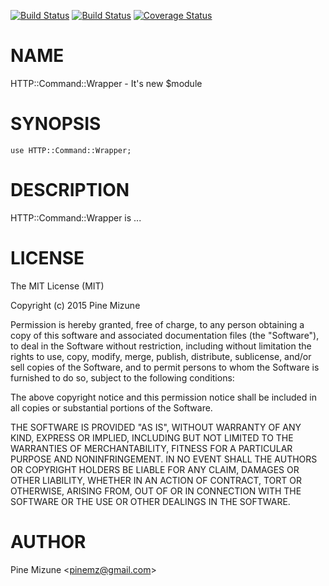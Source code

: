 [![Build Status](https://travis-ci.org/pine613/p5-HTTP-Command-Wrapper.svg?branch=master)](https://travis-ci.org/pine613/p5-HTTP-Command-Wrapper) [![Build Status](https://img.shields.io/appveyor/ci/pine613/p5-HTTP-Command-Wrapper/master.svg)](https://ci.appveyor.com/project/pine613/p5-HTTP-Command-Wrapper/branch/master) [![Coverage Status](http://codecov.io/github/pine613/p5-HTTP-Command-Wrapper/coverage.svg?branch=master)](https://codecov.io/github/pine613/p5-HTTP-Command-Wrapper?branch=master)
# NAME

HTTP::Command::Wrapper - It's new $module

# SYNOPSIS

    use HTTP::Command::Wrapper;

# DESCRIPTION

HTTP::Command::Wrapper is ...

# LICENSE

The MIT License (MIT)

Copyright (c) 2015 Pine Mizune

Permission is hereby granted, free of charge, to any person obtaining a copy of this software and associated documentation files (the "Software"), to deal in the Software without restriction, including without limitation the rights to use, copy, modify, merge, publish, distribute, sublicense, and/or sell copies of the Software, and to permit persons to whom the Software is furnished to do so, subject to the following conditions:

The above copyright notice and this permission notice shall be included in all copies or substantial portions of the Software.

THE SOFTWARE IS PROVIDED "AS IS", WITHOUT WARRANTY OF ANY KIND, EXPRESS OR IMPLIED, INCLUDING BUT NOT LIMITED TO THE WARRANTIES OF MERCHANTABILITY, FITNESS FOR A PARTICULAR PURPOSE AND NONINFRINGEMENT. IN NO EVENT SHALL THE AUTHORS OR COPYRIGHT HOLDERS BE LIABLE FOR ANY CLAIM, DAMAGES OR OTHER LIABILITY, WHETHER IN AN ACTION OF CONTRACT, TORT OR OTHERWISE, ARISING FROM, OUT OF OR IN CONNECTION WITH THE SOFTWARE OR THE USE OR OTHER DEALINGS IN THE SOFTWARE.

# AUTHOR

Pine Mizune &lt;pinemz@gmail.com>
